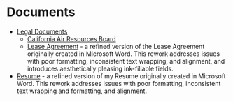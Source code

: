 # Documents
- [Legal Documents](./Legal%20Documents/)
    * [California Air Resources Board](./Legal%20Documents/California%20Air%20Resources%20Board/)
    * [Lease Agreement](./Legal%20Documents/Lease%20Agreement/) - a refined
      version of the Lease Agreement originally created in Microsoft Word. This
      rework addresses issues with poor formatting, inconsistent text wrapping,
      and alignment, and introduces aesthetically pleasing ink-fillable fields.
- [Resume](./Resume/) - a refined version of my Resume originally created in
  Microsoft Word. This rework addresses issues with poor formatting,
  inconsistent text wrapping and formatting, and alignment.